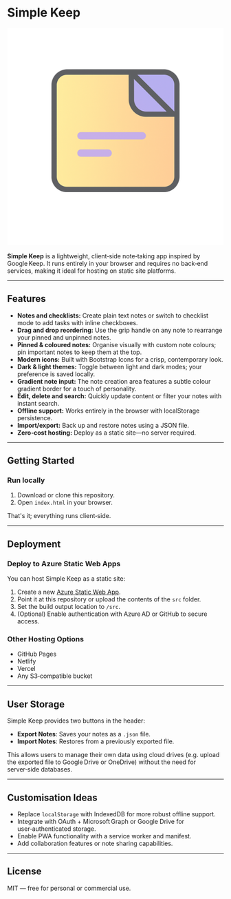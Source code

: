 # Simple Keep

![Simple Keep Logo](logo.png)

**Simple&nbsp;Keep** is a lightweight, client‑side note‑taking app inspired by Google Keep.  It runs entirely in your browser and requires no back‑end services, making it ideal for hosting on static site platforms.

---

## Features

- **Notes and checklists:** Create plain text notes or switch to checklist mode to add tasks with inline checkboxes.
- **Drag and drop reordering:** Use the grip handle on any note to rearrange your pinned and unpinned notes.
- **Pinned & coloured notes:** Organise visually with custom note colours; pin important notes to keep them at the top.
- **Modern icons:** Built with Bootstrap Icons for a crisp, contemporary look.
- **Dark & light themes:** Toggle between light and dark modes; your preference is saved locally.
- **Gradient note input:** The note creation area features a subtle colour gradient border for a touch of personality.
- **Edit, delete and search:** Quickly update content or filter your notes with instant search.
- **Offline support:** Works entirely in the browser with localStorage persistence.
- **Import/export:** Back up and restore notes using a JSON file.
- **Zero‑cost hosting:** Deploy as a static site—no server required.

---

## Getting Started

### Run locally

1. Download or clone this repository.
2. Open `index.html` in your browser.

That's it; everything runs client‑side.

---

## Deployment

### Deploy to Azure Static Web Apps

You can host Simple&nbsp;Keep as a static site:

1. Create a new [Azure Static Web App](https://portal.azure.com/).
2. Point it at this repository or upload the contents of the `src` folder.
3. Set the build output location to `/src`.
4. (Optional) Enable authentication with Azure AD or GitHub to secure access.

### Other Hosting Options

- GitHub Pages
- Netlify
- Vercel
- Any S3‑compatible bucket

---

## User Storage

Simple&nbsp;Keep provides two buttons in the header:

- **Export Notes**: Saves your notes as a `.json` file.
- **Import Notes**: Restores from a previously exported file.

This allows users to manage their own data using cloud drives (e.g. upload the exported file to Google Drive or OneDrive) without the need for server‑side databases.

---

## Customisation Ideas

- Replace `localStorage` with IndexedDB for more robust offline support.
- Integrate with OAuth + Microsoft Graph or Google Drive for user‑authenticated storage.
- Enable PWA functionality with a service worker and manifest.
- Add collaboration features or note sharing capabilities.

---

## License

MIT — free for personal or commercial use.
